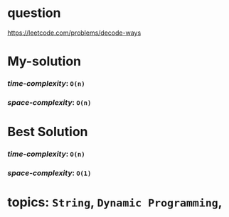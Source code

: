 # question
https://leetcode.com/problems/decode-ways

# **My-solution**

### _time-complexity_: `O(n)` 
### _space-complexity_: `O(n)`


# **Best Solution**

### _time-complexity_: `O(n)`
### _space-complexity_: `O(1)`


# topics: `String`, `Dynamic Programming`, 